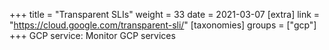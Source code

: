 +++
title = "Transparent SLIs"
weight = 33
date = 2021-03-07
[extra]
link = "https://cloud.google.com/transparent-sli/"
[taxonomies]
groups = ["gcp"]
+++
GCP service: Monitor GCP services


